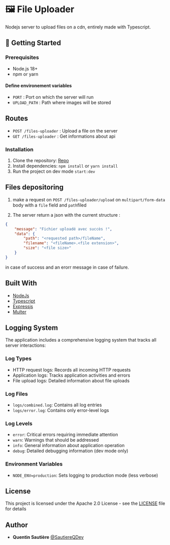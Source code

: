 # 🖼️ File Uploader

Nodejs server to upload files on a cdn, entirely  made with Typescript.

## 🚀 Getting Started

### Prerequisites

- Node.js 18+
- npm or yarn

#### Define environement variables

- `PORT` : Port on which the server will run
- `UPLOAD_PATH` : Path where images will be stored

## Routes
- `POST /files-uploader` : Upload a file on the server
- `GET /files-uploader` : Get informations about api

### Installation

1. Clone the repository: [Repo](https://github.com/SautiereQDev/image-uploader)
2. Install dependencies: `npm install` or `yarn install`
3. Run the project on dev mode `start:dev`

## Files depositoring
1. make a request on `POST /files-uploader/upload` on `multipart/form-data` body with a `file` field and `path`filed

2. The server return a json with the current structure : 
```json
{
    "message": "Fichier uploadé avec succès !",
    "data": {
        "path": "<requested path>/fileName",
        "filename": "<fileName>.<file extension>",
        "size": "<file size>"
    }
}
```
in case of success and an erorr message in case of failure.	

## Built With

- [NodeJs](https://nodejs.org/en)
- [Typescript](https://www.typescriptlang.org/)
- [Expressjs](https://expressjs.com/fr/)
- [Multer](https://github.com/expressjs/multer)

## Logging System

The application includes a comprehensive logging system that tracks all server interactions:

### Log Types
- HTTP request logs: Records all incoming HTTP requests
- Application logs: Tracks application activities and errors
- File upload logs: Detailed information about file uploads

### Log Files
- `logs/combined.log`: Contains all log entries
- `logs/error.log`: Contains only error-level logs

### Log Levels
- `error`: Critical errors requiring immediate attention
- `warn`: Warnings that should be addressed
- `info`: General information about application operation
- `debug`: Detailed debugging information (dev mode only)

### Environment Variables
- `NODE_ENV=production`: Sets logging to production mode (less verbose)

## License
This project is licensed under the Apache 2.0 License - see the [LICENSE](LICENSE) file for details

## Author
- **Quentin Sautière** [@SautiereQDev](https://github.com/SautiereQDev)